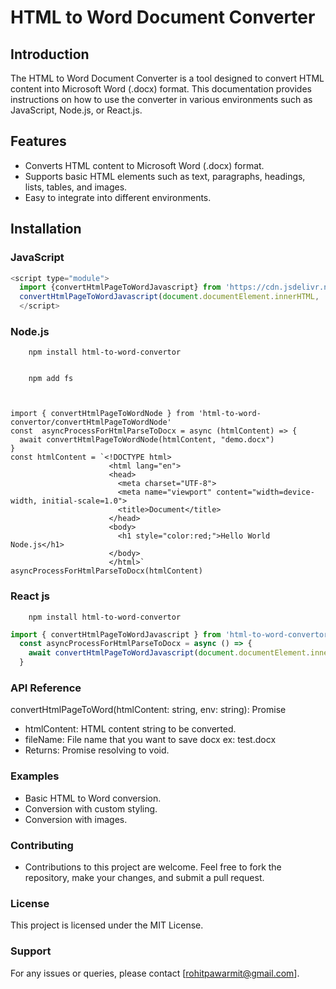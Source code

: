 # HTML to Word Document Converter

## Introduction
The HTML to Word Document Converter is a tool designed to convert HTML content into Microsoft Word (.docx) format. This documentation provides instructions on how to use the converter in various environments such as JavaScript, Node.js, or React.js.

## Features
- Converts HTML content to Microsoft Word (.docx) format.
- Supports basic HTML elements such as text, paragraphs, headings, lists, tables, and images.
- Easy to integrate into different environments.

## Installation

### JavaScript
```javascript
<script type="module">
  import {convertHtmlPageToWordJavascript} from 'https://cdn.jsdelivr.net/npm/html-to-word-convertor@3.0.7/javascript_index.min.js'
  convertHtmlPageToWordJavascript(document.documentElement.innerHTML, 'test.docx')
  </script>
```

### Node.js
```base
	npm install html-to-word-convertor
	
```
```base
	npm add fs
```

```node


import { convertHtmlPageToWordNode } from 'html-to-word-convertor/convertHtmlPageToWordNode'
const  asyncProcessForHtmlParseToDocx = async (htmlContent) => {
  await convertHtmlPageToWordNode(htmlContent, "demo.docx")
}
const htmlContent = `<!DOCTYPE html>
                      <html lang="en">
                      <head>
                        <meta charset="UTF-8">
                        <meta name="viewport" content="width=device-width, initial-scale=1.0">
                        <title>Document</title>
                      </head>
                      <body>
                        <h1 style="color:red;">Hello World Node.js</h1>
                      </body>
                      </html>`
asyncProcessForHtmlParseToDocx(htmlContent)
```

### React js
```base
	npm install html-to-word-convertor
```

```javascript
import { convertHtmlPageToWordJavascript } from 'html-to-word-convertor/convertHtmlPageToWordJavascript';
  const asyncProcessForHtmlParseToDocx = async () => {
    await convertHtmlPageToWordJavascript(document.documentElement.innerHTML, 'demo.docx');
  }
```

### API Reference
convertHtmlPageToWord(htmlContent: string, env: string): Promise<void>
- htmlContent: HTML content string to be converted.
- fileName: File name that you want to save docx ex: test.docx
- Returns: Promise resolving to void.

### Examples
- Basic HTML to Word conversion.
- Conversion with custom styling.
- Conversion with images.

### Contributing
- Contributions to this project are welcome. Feel free to fork the repository, make your changes, and submit a pull request.

### License
This project is licensed under the MIT License.


### Support
For any issues or queries, please contact [rohitpawarmit@gmail.com].



